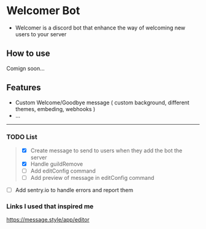 # Welcomer Bot

- Welcomer is a discord bot that enhance the way of welcoming new users to your server

## How to use

Comign soon...

## Features

- Custom Welcome/Goodbye message ( custom background, different themes, embeding, webhooks )
- ...

___

### TODO List

> - [x] Create message to send to users when they add the bot the server
> - [x] Handle guildRemove
> - [ ] Add editConfig command
> - [ ] Add preview of message in editConfig command

- [ ] Add sentry.io to handle errors and report them


### Links I used that inspired me

https://message.style/app/editor